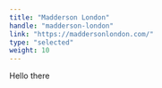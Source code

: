 ```yaml
---
title: "Madderson London"
handle: "madderson-london"
link: "https://maddersonlondon.com/"
type: "selected"
weight: 10
---
```


Hello there